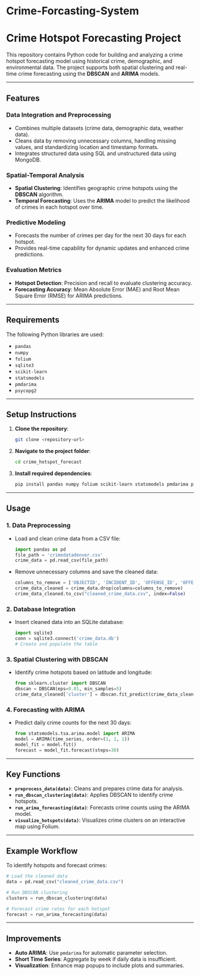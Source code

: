# Crime-Forcasting-System

# Crime Hotspot Forecasting Project

This repository contains Python code for building and analyzing a crime hotspot forecasting model using historical crime, demographic, and environmental data. The project supports both spatial clustering and real-time crime forecasting using the **DBSCAN** and **ARIMA** models.

---

## **Features**

### **Data Integration and Preprocessing**
- Combines multiple datasets (crime data, demographic data, weather data).
- Cleans data by removing unnecessary columns, handling missing values, and standardizing location and timestamp formats.
- Integrates structured data using SQL and unstructured data using MongoDB.

### **Spatial-Temporal Analysis**
- **Spatial Clustering**: Identifies geographic crime hotspots using the **DBSCAN** algorithm.
- **Temporal Forecasting**: Uses the **ARIMA** model to predict the likelihood of crimes in each hotspot over time.

### **Predictive Modeling**
- Forecasts the number of crimes per day for the next 30 days for each hotspot.
- Provides real-time capability for dynamic updates and enhanced crime predictions.

### **Evaluation Metrics**
- **Hotspot Detection**: Precision and recall to evaluate clustering accuracy.
- **Forecasting Accuracy**: Mean Absolute Error (MAE) and Root Mean Square Error (RMSE) for ARIMA predictions.

---

## **Requirements**

The following Python libraries are used:

- `pandas`
- `numpy`
- `folium`
- `sqlite3`
- `scikit-learn`
- `statsmodels`
- `pmdarima`
- `psycopg2`

---

## **Setup Instructions**

1. **Clone the repository**:
   ```bash
   git clone <repository-url>
   ```

2. **Navigate to the project folder**:
   ```bash
   cd crime_hotspot_forecast
   ```

3. **Install required dependencies**:
   ```bash
   pip install pandas numpy folium scikit-learn statsmodels pmdarima psycopg2
   ```

---

## **Usage**

### **1. Data Preprocessing**
- Load and clean crime data from a CSV file:
  ```python
  import pandas as pd
  file_path = 'crimedatadenver.csv'
  crime_data = pd.read_csv(file_path)
  ```
- Remove unnecessary columns and save the cleaned data:
  ```python
  columns_to_remove = ['OBJECTID', 'INCIDENT_ID', 'OFFENSE_ID', 'OFFENSE_CODE']
  crime_data_cleaned = crime_data.drop(columns=columns_to_remove)
  crime_data_cleaned.to_csv("cleaned_crime_data.csv", index=False)
  ```

### **2. Database Integration**
- Insert cleaned data into an SQLite database:
  ```python
  import sqlite3
  conn = sqlite3.connect('crime_data.db')
  # Create and populate the table
  ```

### **3. Spatial Clustering with DBSCAN**
- Identify crime hotspots based on latitude and longitude:
  ```python
  from sklearn.cluster import DBSCAN
  dbscan = DBSCAN(eps=0.01, min_samples=5)
  crime_data_cleaned['cluster'] = dbscan.fit_predict(crime_data_cleaned[['latitude', 'longitude']])
  ```

### **4. Forecasting with ARIMA**
- Predict daily crime counts for the next 30 days:
  ```python
  from statsmodels.tsa.arima.model import ARIMA
  model = ARIMA(time_series, order=(1, 1, 1))
  model_fit = model.fit()
  forecast = model_fit.forecast(steps=30)
  ```

---

## **Key Functions**

- **`preprocess_data(data)`**: Cleans and prepares crime data for analysis.
- **`run_dbscan_clustering(data)`**: Applies DBSCAN to identify crime hotspots.
- **`run_arima_forecasting(data)`**: Forecasts crime counts using the ARIMA model.
- **`visualize_hotspots(data)`**: Visualizes crime clusters on an interactive map using Folium.

---

## **Example Workflow**

To identify hotspots and forecast crimes:

```python
# Load the cleaned data
data = pd.read_csv("cleaned_crime_data.csv")

# Run DBSCAN clustering
clusters = run_dbscan_clustering(data)

# Forecast crime rates for each hotspot
forecast = run_arima_forecasting(data)
```

---

## **Improvements**

- **Auto ARIMA**: Use `pmdarima` for automatic parameter selection.
- **Short Time Series**: Aggregate by week if daily data is insufficient.
- **Visualization**: Enhance map popups to include plots and summaries.

